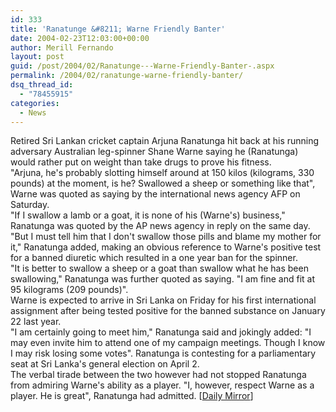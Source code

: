 ```yaml
---
id: 333
title: 'Ranatunge &#8211; Warne Friendly Banter'
date: 2004-02-23T12:03:00+00:00
author: Merill Fernando
layout: post
guid: /post/2004/02/Ranatunge---Warne-Friendly-Banter-.aspx
permalink: /2004/02/ranatunge-warne-friendly-banter/
dsq_thread_id:
  - "78455915"
categories:
  - News
---
```

<body xmlns="http://www.w3.org/1999/xhtml">
    Retired Sri Lankan cricket captain Arjuna Ranatunga hit back at his running adversary
    Australian leg-spinner Shane Warne saying he (Ranatunga) would rather put on weight
    than take drugs to prove his fitness.<br />
    "Arjuna, he's probably slotting himself around at 150 kilos (kilograms, 330 pounds)
    at the moment, is he? Swallowed a sheep or something like that", Warne was quoted
    as saying by the international news agency AFP on Saturday.<br />
    "If I swallow a lamb or a goat, it is none of his (Warne's) business," Ranatunga was
    quoted by the AP news agency in reply on the same day.<br />
    "But I must tell him that I don't swallow those pills and blame my mother for it,"
    Ranatunga added, making an obvious reference to Warne's positive test for a banned
    diuretic which resulted in a one year ban for the spinner.<br />
    "It is better to swallow a sheep or a goat than swallow what he has been swallowing,"
    Ranatunga was further quoted as saying. "I am fine and fit at 95 kilograms (209 pounds)".<br />
    Warne is expected to arrive in Sri Lanka on Friday for his first international assignment
    after being tested positive for the banned substance on January 22 last year.<br />
    "I am certainly going to meet him," Ranatunga said and jokingly added: "I may even
    invite him to attend one of my campaign meetings. Though I know I may risk losing
    some votes". Ranatunga is contesting for a parliamentary seat at Sri Lanka's general
    election on April 2.<br />
    The verbal tirade between the two however had not stopped Ranatunga from admiring
    Warne's ability as a player. "I, however, respect Warne as a player. He is great",
    Ranatunga had admitted. [<a href="http://www.dailymirror.lk/2004/02/23/sports/1.asp">Daily
    Mirror</a>]</body>